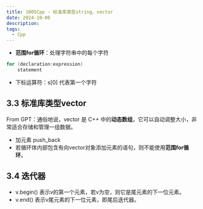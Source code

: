 ```yaml
---
title: 1005Cpp - 标准库类型string、vector
date: 2024-10-06
description:
tags:
  - Cpp
---
```

- **范围for循环**：处理字符串中的每个字符
```cpp
for (declaration:expression)
	statement
```
- 下标运算符：s[0] 代表第一个字符
## 3.3 标准库类型vector
From GPT：通俗地说，vector 是 C++ 中的**动态数组**，它可以自动调整大小，非常适合存储和管理一组数据。
- 加元素 push_back
- 若循环体内部包含有向vector对象添加元素的语句，则不能使用**范围for循环**。
## 3.4 迭代器
- v.begin()  表示v的第一个元素，若v为空，则它是尾元素的下一位元素。
- v.end() 表示v尾元素的下一位元素，即尾后迭代器。
